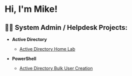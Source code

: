 <h1>Hi, I'm Mike! </h1>

<h2>👨‍💻 System Admin / Helpdesk Projects:</h2>

- <b>Active Directory</b>
  - [Active Directory Home Lab](https://github.com/joshmadakor1/Package-Delivery-Pathfinding-Algorithm)
    
- <b>PowerShell</b>
  - [Active Directory Bulk User Creation](https://github.com/joshmadakor1/AD_PS)




<!--
**joshmadakor1/joshmadakor1** is a ✨ _special_ ✨ repository because its `README.md` (this file) appears on your GitHub profile.

Here are some ideas to get you started:

- 🔭 I’m currently working on ...
- 🌱 I’m currently learning ...
- 👯 I’m looking to collaborate on ...
- 🤔 I’m looking for help with ...
- 💬 Ask me about ...
- 📫 How to reach me: ...
- 😄 Pronouns: ...
- ⚡ Fun fact: ...
-->

